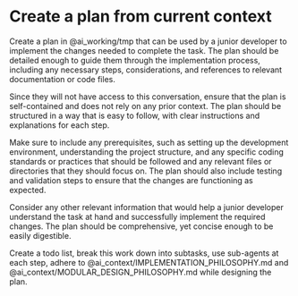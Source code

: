 # Create a plan from current context

Create a plan in @ai_working/tmp that can be used by a junior developer to implement the changes needed to complete the task. The plan should be detailed enough to guide them through the implementation process, including any necessary steps, considerations, and references to relevant documentation or code files.

Since they will not have access to this conversation, ensure that the plan is self-contained and does not rely on any prior context. The plan should be structured in a way that is easy to follow, with clear instructions and explanations for each step.

Make sure to include any prerequisites, such as setting up the development environment, understanding the project structure, and any specific coding standards or practices that should be followed and any relevant files or directories that they should focus on. The plan should also include testing and validation steps to ensure that the changes are functioning as expected.

Consider any other relevant information that would help a junior developer understand the task at hand and successfully implement the required changes. The plan should be comprehensive, yet concise enough to be easily digestible.

Create a todo list, break this work down into subtasks, use sub-agents at each step, adhere to @ai_context/IMPLEMENTATION_PHILOSOPHY.md and @ai_context/MODULAR_DESIGN_PHILOSOPHY.md while designing the plan.
